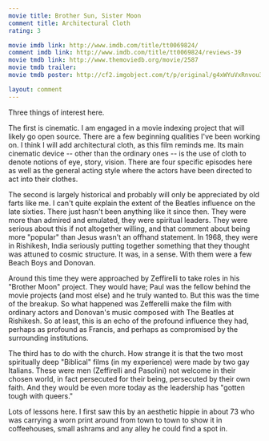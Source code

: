 ```yaml
---
movie title: Brother Sun, Sister Moon
comment title: Architectural Cloth
rating: 3

movie imdb link: http://www.imdb.com/title/tt0069824/
comment imdb link: http://www.imdb.com/title/tt0069824/reviews-39
movie tmdb link: http://www.themoviedb.org/movie/2587
movie tmdb trailer: 
movie tmdb poster: http://cf2.imgobject.com/t/p/original/g4xWYuVxRnvou3BA1XNy5FOckWN.jpg

layout: comment
---
```


Three things of interest here.

The first is cinematic. I am engaged in a movie indexing project that will likely go open source. There are a few beginning qualities I've been working on. I think I will add architectural cloth, as this film reminds me. Its main cinematic device -- other than the ordinary ones -- is the use of cloth to denote notions of eye, story, vision. There are four specific episodes here as well as the general acting style where the actors have been directed to act into their clothes.

The second is largely historical and probably will only be appreciated by old farts like me. I can't quite explain the extent of the Beatles influence on the late sixties. There just hasn't been anything like it since then. They were more than admired and emulated, they were spiritual leaders. They were serious about this if not altogether willing, and that comment about being more "popular" than Jesus wasn't an offhand statement. In 1968, they were in Rishikesh, India seriously putting together something that they thought was attuned to cosmic structure. It was, in a sense. With them were a few Beach Boys and Donovan.

Around this time they were approached by Zeffirelli to take roles in his "Brother Moon" project. They would have; Paul was the fellow behind the movie projects (and most else) and he truly wanted to. But this was the time of the breakup. So what happened was Zefferelli make the film with ordinary actors and Donovan's music composed with The Beatles at Rishikesh. So at least, this is an echo of the profound influence they had, perhaps as profound as Francis, and perhaps as compromised by the surrounding institutions.

The third has to do with the church. How strange it is that the two most spiritually deep "Biblical" films (in my experience) were made by two gay Italians. These were men (Zeffirelli and Pasolini) not welcome in their chosen world, in fact persecuted for their being, persecuted by their own faith. And they would be even more today as the leadership has "gotten tough with queers."

Lots of lessons here. I first saw this by an aesthetic hippie in about 73 who was carrying a worn print around from town to town to show it in coffeehouses, small ashrams and any alley he could find a spot in.